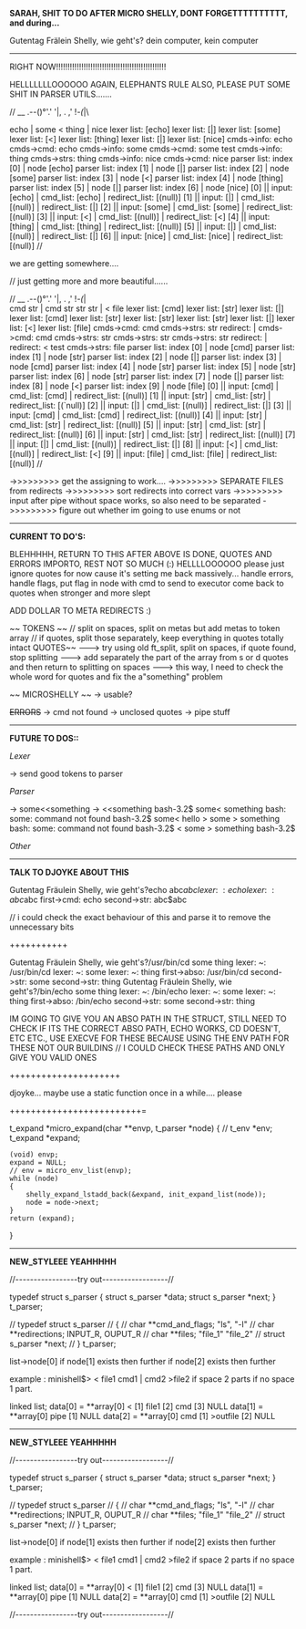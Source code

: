 **SARAH, SHIT TO DO AFTER MICRO SHELLY, DONT FORGETTTTTTTTTT, and during...**

Gutentag Frälein Shelly, wie geht's?
dein computer, kein computer

---------------------------------------------------------------------------------

RIGHT NOW!!!!!!!!!!!!!!!!!!!!!!!!!!!!!!!!!!!!!!!!!!!!!!!!

HELLLLLLLOOOOOO AGAIN, ELEPHANTS RULE
ALSO, PLEASE PUT SOME SHIT IN PARSER UTILS.......

//
     __
 .--()°'.'
'|, . ,'
 !_-(_|\
 
 echo | some < thing | nice
lexer list: [echo]
lexer list: [|]
lexer list: [some]
lexer list: [<]
lexer list: [thing]
lexer list: [|]
lexer list: [nice]
cmds->info: echo
cmds->cmd: echo
cmds->info: some
cmds->cmd: some
test
cmds->info: thing
cmds->strs: thing
cmds->info: nice
cmds->cmd: nice
parser list: index [0] | node [echo]
parser list: index [1] | node [|]
parser list: index [2] | node [some]
parser list: index [3] | node [<]
parser list: index [4] | node [thing]
parser list: index [5] | node [|]
parser list: index [6] | node [nice]
[0] || input: [echo] | cmd_list: [echo] | redirect_list: [(null)]
[1] || input: [|] | cmd_list: [(null)] | redirect_list: [|]
[2] || input: [some] | cmd_list: [some] | redirect_list: [(null)]
[3] || input: [<] | cmd_list: [(null)] | redirect_list: [<]
[4] || input: [thing] | cmd_list: [thing] | redirect_list: [(null)]
[5] || input: [|] | cmd_list: [(null)] | redirect_list: [|]
[6] || input: [nice] | cmd_list: [nice] | redirect_list: [(null)]
//

we are getting somewhere....

// just getting more and more beautiful......

//     __
 .--()°'.'
'|, . ,'
 !_-(_|\
cmd str | cmd str str str | < file
lexer list: [cmd]
lexer list: [str]
lexer list: [|]
lexer list: [cmd]
lexer list: [str]
lexer list: [str]
lexer list: [str]
lexer list: [|]
lexer list: [<]
lexer list: [file]
cmds->cmd: cmd
cmds->strs: str
redirect: |
cmds->cmd: cmd
cmds->strs: str
cmds->strs: str
cmds->strs: str
redirect: |
redirect: <
test
cmds->strs: file
parser list: index [0] | node [cmd]
parser list: index [1] | node [str]
parser list: index [2] | node [|]
parser list: index [3] | node [cmd]
parser list: index [4] | node [str]
parser list: index [5] | node [str]
parser list: index [6] | node [str]
parser list: index [7] | node [|]
parser list: index [8] | node [<]
parser list: index [9] | node [file]
[0] || input: [cmd] | cmd_list: [cmd] | redirect_list: [(null)]
[1] || input: [str] | cmd_list: [str] | redirect_list: [(`null)]
[2] || input: [|] | cmd_list: [(null)] | redirect_list: [|]
[3] || input: [cmd] | cmd_list: [cmd] | redirect_list: [(null)]
[4] || input: [str] | cmd_list: [str] | redirect_list: [(null)]
[5] || input: [str] | cmd_list: [str] | redirect_list: [(null)]
[6] || input: [str] | cmd_list: [str] | redirect_list: [(null)]
[7] || input: [|] | cmd_list: [(null)] | redirect_list: [|]
[8] || input: [<] | cmd_list: [(null)] | redirect_list: [<]
[9] || input: [file] | cmd_list: [file] | redirect_list: [(null)]
//

->>>>>>>>> get the assigning to work....
->>>>>>>>> SEPARATE FILES from redirects
->>>>>>>>> sort redirects into correct vars
->>>>>>>>> input after pipe without space works, so also need to be separated
->>>>>>>>> figure out whether im going to use enums or not

---------------------------------------------------------------------------------
**CURRENT TO DO'S:**

 BLEHHHHH, RETURN TO THIS AFTER ABOVE IS DONE, QUOTES AND ERRORS IMPORTO, REST NOT SO MUCH (:)
HELLLLOOOOOO
please just ignore quotes for now cause it's setting me back massively...
handle errors, handle flags, put flag in node with cmd to send to executor
come back to quotes when stronger and more slept

 ADD DOLLAR TO META REDIRECTS :)

~~ TOKENS ~~
// split on spaces, split on metas but add metas to token array
// if quotes, split those separately,  keep everything in quotes totally intact
	QUOTES~~
---> try using old ft_split, split on spaces, if quote found, stop splitting
---> add separately the part of the array from s or d quotes and then return to splitting on spaces
---> this way, I need to check the whole word for quotes and fix the a"something" problem


~~ MICROSHELLY ~~
-> usable?


~~ERRORS~~
-> cmd not found
-> unclosed quotes
-> pipe stuff


---------------------------------------------------------------------------------
**FUTURE TO DOS::**

*Lexer*

-> send good tokens to parser


*Parser*

->	some<<something 
->	<<something
				bash-3.2$ some<<something
				> something
				bash: some: command not found
				bash-3.2$ some<<something
				> hello
				> some
				> something
				bash: some: command not found
				bash-3.2$ <<something
				> some
				> something
				bash-3.2$

*Other*


---------------------------------------------------------------------------------
**TALK TO DJOYKE ABOUT THIS**

Gutentag Fräulein Shelly, wie geht's?echo abc$abc
lexer: 		~: echo
lexer: 		~: abc$abc
first->cmd: echo
second->str: abc$abc 

// i could check the exact behaviour of this and parse it to remove the unnecessary bits

+++++++++++

Gutentag Fräulein Shelly, wie geht's?/usr/bin/cd some thing
lexer: 		~: /usr/bin/cd
lexer: 		~: some
lexer: 		~: thing
first->abso: /usr/bin/cd
second->str: some
second->str: thing
Gutentag Fräulein Shelly, wie geht's?/bin/echo some thing
lexer: 		~: /bin/echo
lexer: 		~: some
lexer: 		~: thing
first->abso: /bin/echo
second->str: some
second->str: thing

IM GOING TO GIVE YOU AN ABSO PATH IN THE STRUCT, STILL NEED TO CHECK IF ITS THE CORRECT 
ABSO PATH, ECHO WORKS, CD DOESN'T, ETC ETC., USE EXECVE FOR THESE BECAUSE USING
THE ENV PATH FOR THESE NOT OUR BUILDINS
// I COULD CHECK THESE PATHS AND ONLY GIVE YOU VALID ONES

+++++++++++++++++++++

djoyke... maybe use a static function once in a while.... please

+++++++++++++++++++++++++=


t_expand	*micro_expand(char **envp, t_parser *node)
{
	// t_env	    *env;
    t_expand    *expand;

    (void) envp;
	expand = NULL;
	// env = micro_env_list(envp);
	while (node)
	{
        shelly_expand_lstadd_back(&expand, init_expand_list(node));
		node = node->next;
	}
	return (expand);
}

---------------------------------------------------------------------------------
**NEW_STYLEEE YEAHHHHH**

//-----------------try out------------------//

typedef struct s_parser 
{
	struct s_parser		*data;
	struct s_parser		*next;
}	t_parser;


// typedef struct s_parser 
// {
// 	char **cmd_and_flags;   "ls", "-l"
//	char **redirections;    INPUT_R, OUPUT_R 
//	char **files;			"file_1" "file_2" 
// 	struct s_parser		*next;
// }	t_parser;


list->node[0]
if node[1] exists then further
if node[2] exists then further

example : minishell$> < file1 cmd1 | cmd2 >file2
if space 2 parts if no space 1 part.

linked list;
data[0] = **array[0] < [1] file1 [2] cmd [3] NULL
data[1] = **array[0] pipe [1] NULL
data[2] = **array[0] cmd [1] >outfile [2] NULL

---------------------------------------------------------------------------------
**NEW_STYLEEE YEAHHHHH**

//-----------------try out------------------//

typedef struct s_parser 
{
	struct s_parser		*data;
	struct s_parser		*next;
}	t_parser;


// typedef struct s_parser 
// {
// 	char **cmd_and_flags;   "ls", "-l"
//	char **redirections;    INPUT_R, OUPUT_R 
//	char **files;			"file_1" "file_2" 
// 	struct s_parser		*next;
// }	t_parser;


list->node[0]
if node[1] exists then further
if node[2] exists then further

example : minishell$> < file1 cmd1 | cmd2 >file2
if space 2 parts if no space 1 part.

linked list;
data[0] = **array[0] < [1] file1 [2] cmd [3] NULL
data[1] = **array[0] pipe [1] NULL
data[2] = **array[0] cmd [1] >outfile [2] NULL

//-----------------try out------------------//


